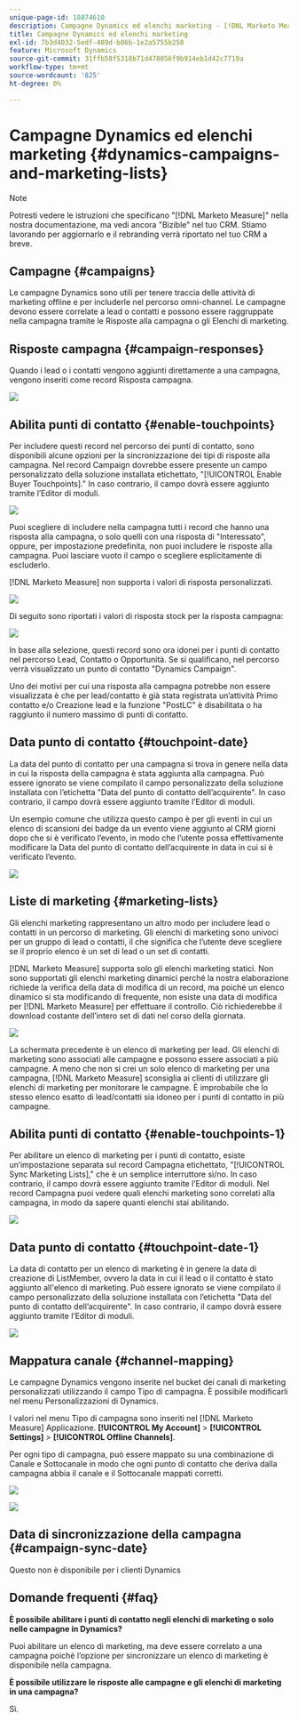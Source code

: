 ```yaml
---
unique-page-id: 18874610
description: Campagne Dynamics ed elenchi marketing - [!DNL Marketo Measure] - Documentazione del prodotto
title: Campagne Dynamics ed elenchi marketing
exl-id: 7b3d4032-5edf-489d-b86b-1e2a5755b258
feature: Microsoft Dynamics
source-git-commit: 31ffb58f5318b71d478056f9b914eb1d42c7719a
workflow-type: tm+mt
source-wordcount: '825'
ht-degree: 0%

---
```


# Campagne Dynamics ed elenchi marketing {#dynamics-campaigns-and-marketing-lists}

>[!NOTE]
>
>Potresti vedere le istruzioni che specificano &quot;[!DNL Marketo Measure]&quot; nella nostra documentazione, ma vedi ancora &quot;Bizible&quot; nel tuo CRM. Stiamo lavorando per aggiornarlo e il rebranding verrà riportato nel tuo CRM a breve.

## Campagne {#campaigns}

Le campagne Dynamics sono utili per tenere traccia delle attività di marketing offline e per includerle nel percorso omni-channel. Le campagne devono essere correlate a lead o contatti e possono essere raggruppate nella campagna tramite le Risposte alla campagna o gli Elenchi di marketing.

## Risposte campagna {#campaign-responses}

Quando i lead o i contatti vengono aggiunti direttamente a una campagna, vengono inseriti come record Risposta campagna.

![](assets/1.png)

## Abilita punti di contatto {#enable-touchpoints}

Per includere questi record nel percorso dei punti di contatto, sono disponibili alcune opzioni per la sincronizzazione dei tipi di risposte alla campagna. Nel record Campaign dovrebbe essere presente un campo personalizzato della soluzione installata etichettato, &quot;[!UICONTROL Enable Buyer Touchpoints].&quot; In caso contrario, il campo dovrà essere aggiunto tramite l’Editor di moduli.

![](assets/2.png)

Puoi scegliere di includere nella campagna tutti i record che hanno una risposta alla campagna, o solo quelli con una risposta di &quot;Interessato&quot;, oppure, per impostazione predefinita, non puoi includere le risposte alla campagna. Puoi lasciare vuoto il campo o scegliere esplicitamente di escluderlo.

[!DNL Marketo Measure] non supporta i valori di risposta personalizzati.

![](assets/3.png)

Di seguito sono riportati i valori di risposta stock per la risposta campagna:

![](assets/4.png)

In base alla selezione, questi record sono ora idonei per i punti di contatto nel percorso Lead, Contatto o Opportunità. Se si qualificano, nel percorso verrà visualizzato un punto di contatto &quot;Dynamics Campaign&quot;.

Uno dei motivi per cui una risposta alla campagna potrebbe non essere visualizzata è che per lead/contatto è già stata registrata un’attività Primo contatto e/o Creazione lead e la funzione &quot;PostLC&quot; è disabilitata o ha raggiunto il numero massimo di punti di contatto.

## Data punto di contatto {#touchpoint-date}

La data del punto di contatto per una campagna si trova in genere nella data in cui la risposta della campagna è stata aggiunta alla campagna. Può essere ignorato se viene compilato il campo personalizzato della soluzione installata con l’etichetta &quot;Data del punto di contatto dell’acquirente&quot;. In caso contrario, il campo dovrà essere aggiunto tramite l’Editor di moduli.

Un esempio comune che utilizza questo campo è per gli eventi in cui un elenco di scansioni dei badge da un evento viene aggiunto al CRM giorni dopo che si è verificato l’evento, in modo che l’utente possa effettivamente modificare la Data del punto di contatto dell’acquirente in data in cui si è verificato l’evento.

![](assets/5.png)

## Liste di marketing {#marketing-lists}

Gli elenchi marketing rappresentano un altro modo per includere lead o contatti in un percorso di marketing. Gli elenchi di marketing sono univoci per un gruppo di lead o contatti, il che significa che l’utente deve scegliere se il proprio elenco è un set di lead o un set di contatti.

[!DNL Marketo Measure] supporta solo gli elenchi marketing statici. Non sono supportati gli elenchi marketing dinamici perché la nostra elaborazione richiede la verifica della data di modifica di un record, ma poiché un elenco dinamico si sta modificando di frequente, non esiste una data di modifica per [!DNL Marketo Measure] per effettuare il controllo. Ciò richiederebbe il download costante dell’intero set di dati nel corso della giornata.

![](assets/6.png)

La schermata precedente è un elenco di marketing per lead. Gli elenchi di marketing sono associati alle campagne e possono essere associati a più campagne. A meno che non si crei un solo elenco di marketing per una campagna, [!DNL Marketo Measure] sconsiglia ai clienti di utilizzare gli elenchi di marketing per monitorare le campagne. È improbabile che lo stesso elenco esatto di lead/contatti sia idoneo per i punti di contatto in più campagne.

## Abilita punti di contatto {#enable-touchpoints-1}

Per abilitare un elenco di marketing per i punti di contatto, esiste un’impostazione separata sul record Campagna etichettato, &quot;[!UICONTROL Sync Marketing Lists],&quot; che è un semplice interruttore sì/no. In caso contrario, il campo dovrà essere aggiunto tramite l’Editor di moduli. Nel record Campagna puoi vedere quali elenchi marketing sono correlati alla campagna, in modo da sapere quanti elenchi stai abilitando.

![](assets/7.png)

## Data punto di contatto {#touchpoint-date-1}

La data di contatto per un elenco di marketing è in genere la data di creazione di ListMember, ovvero la data in cui il lead o il contatto è stato aggiunto all&#39;elenco di marketing. Può essere ignorato se viene compilato il campo personalizzato della soluzione installata con l’etichetta &quot;Data del punto di contatto dell’acquirente&quot;. In caso contrario, il campo dovrà essere aggiunto tramite l’Editor di moduli.

![](assets/8.png)

## Mappatura canale {#channel-mapping}

Le campagne Dynamics vengono inserite nel bucket dei canali di marketing personalizzati utilizzando il campo Tipo di campagna. È possibile modificarli nel menu Personalizzazioni di Dynamics.

I valori nel menu Tipo di campagna sono inseriti nel [!DNL Marketo Measure] Applicazione. **[!UICONTROL My Account]** > **[!UICONTROL Settings]** > **[!UICONTROL Offline Channels]**.

Per ogni tipo di campagna, può essere mappato su una combinazione di Canale e Sottocanale in modo che ogni punto di contatto che deriva dalla campagna abbia il canale e il Sottocanale mappati corretti.

![](assets/9.png)

![](assets/10.png)

## Data di sincronizzazione della campagna {#campaign-sync-date}

Questo non è disponibile per i clienti Dynamics

## Domande frequenti {#faq}

**È possibile abilitare i punti di contatto negli elenchi di marketing o solo nelle campagne in Dynamics?**

Puoi abilitare un elenco di marketing, ma deve essere correlato a una campagna poiché l’opzione per sincronizzare un elenco di marketing è disponibile nella campagna.

**È possibile utilizzare le risposte alle campagne e gli elenchi di marketing in una campagna?**

Sì.
